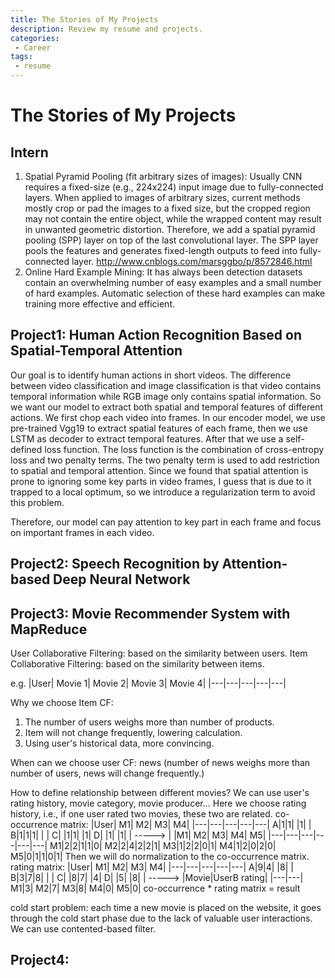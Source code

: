 ```yaml
---
title: The Stories of My Projects
description: Review my resume and projects.
categories:
 - Career
tags:
 - resume
---
```

# The Stories of My Projects
## Intern
1. Spatial Pyramid Pooling (fit arbitrary sizes of images): Usually CNN requires a fixed-size (e.g., 224x224) input image due to fully-connected layers. When applied to images of arbitrary sizes, current methods mostly crop or pad the images to a fixed size, but the cropped region may not contain the entire object, while the wrapped content may result in unwanted geometric distortion. Therefore, we add a spatial pyramid pooling (SPP) layer on top of the last convolutional layer. The SPP layer pools the features and generates fixed-length outputs to feed into fully-connected layer.
http://www.cnblogs.com/marsggbo/p/8572846.html
2. Online Hard Example Mining: It has always been detection datasets contain an overwhelming number of easy examples and a small number of hard examples. Automatic selection of these hard examples can make training more effective and efficient.

## Project1: Human Action Recognition Based on Spatial-Temporal Attention
Our goal is to identify human actions in short videos. The difference between video classification and image classification is that video contains temporal information while RGB image only contains spatial information. So we want our model to extract both spatial and temporal features of different actions. We first chop each video into frames. In our encoder model, we use pre-trained Vgg19 to extract spatial features of each frame, then we use LSTM as decoder to extract temporal features. After that we use a self-defined loss function. The loss function is the combination of cross-entropy loss and two penalty terms. The two penalty term is used to add restriction to spatial and temporal attention. Since we found that spatial attention is prone to ignoring some key parts in video frames, I guess that is due to it trapped to a local optimum, so we introduce a regularization term to avoid this problem.

Therefore, our model can pay attention to key part in each frame and focus on important frames in each video.

## Project2: Speech Recognition by Attention-based Deep Neural Network

## Project3: Movie Recommender System with MapReduce
User Collaborative Filtering: based on the similarity between users.
Item Collaborative Filtering: based on the similarity between items.

e.g.
|User| Movie 1| Movie 2| Movie 3| Movie 4|
|---|---|---|---|---|

Why we choose Item CF:
1. The number of users weighs more than number of products.
2. Item will not change frequently, lowering calculation.
3. Using user's historical data, more convincing.

When can we choose user CF: news (number of news weighs more than number of users, news will change frequently.)

How to define relationship between different movies? We can use user's rating history, movie category, movie producer...
Here we choose rating history, i.e., if one user rated two movies, these two are related.
co-occurrence matrix:
|User| M1| M2| M3| M4|
|---|---|---|---|---|
A|1|1| |1| |
B|1|1|1| | |
C| |1|1| |1|
D| |1| |1| |
----->
| |M1| M2| M3| M4| M5|
|---|---|---|---|---|---|
M1|2|2|1|1|0|
M2|2|4|2|2|1|
M3|1|2|2|0|1|
M4|1|2|0|2|0| 
M5|0|1|1|0|1| 
Then we will do normalization to the co-occurrence matrix.
rating matrix:
|User| M1| M2| M3| M4|
|---|---|---|---|---|
A|9|4| |8| |
B|3|7|8| | |
C| |8|7| |4|
D| |5| |8| |
----->
|Movie|UserB rating|
|---|---|
M1|3|
M2|7|
M3|8|
M4|0|
M5|0|
co-occurrence * rating matrix = result

cold start problem: each time a new movie is placed on the website, it goes through the cold start phase due to the lack of valuable user interactions.
We can use contented-based filter.
## Project4: 
